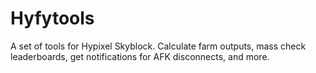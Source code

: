 # Hyfytools
A set of tools for Hypixel Skyblock. Calculate farm outputs, mass check leaderboards, get notifications for AFK disconnects, and more. 
